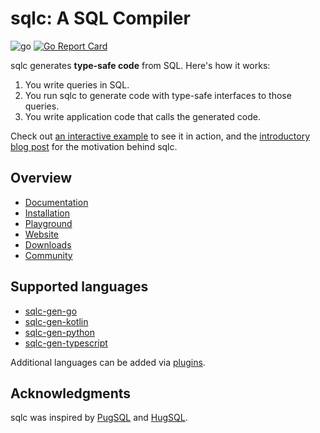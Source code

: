 # sqlc: A SQL Compiler

![go](https://github.com/MoritzGruber/sqlc/workflows/go/badge.svg)
[![Go Report Card](https://goreportcard.com/badge/github.com/MoritzGruber/sqlc)](https://goreportcard.com/report/github.com/MoritzGruber/sqlc)

sqlc generates **type-safe code** from SQL. Here's how it works:

1. You write queries in SQL.
1. You run sqlc to generate code with type-safe interfaces to those queries.
1. You write application code that calls the generated code.

Check out [an interactive example](https://play.sqlc.dev/) to see it in action, and the [introductory blog post](https://conroy.org/introducing-sqlc) for the motivation behind sqlc.

## Overview

- [Documentation](https://docs.sqlc.dev)
- [Installation](https://docs.sqlc.dev/en/latest/overview/install.html)
- [Playground](https://play.sqlc.dev)
- [Website](https://sqlc.dev)
- [Downloads](https://downloads.sqlc.dev/)
- [Community](https://discord.gg/EcXzGe5SEs)

## Supported languages

- [sqlc-gen-go](https://github.com/MoritzGruber/sqlc-gen-go)
- [sqlc-gen-kotlin](https://github.com/MoritzGruber/sqlc-gen-kotlin)
- [sqlc-gen-python](https://github.com/MoritzGruber/sqlc-gen-python)
- [sqlc-gen-typescript](https://github.com/MoritzGruber/sqlc-gen-typescript)

Additional languages can be added via [plugins](https://docs.sqlc.dev/en/latest/reference/language-support.html#community-language-support).

## Acknowledgments

sqlc was inspired by [PugSQL](https://pugsql.org/) and
[HugSQL](https://www.hugsql.org/).
